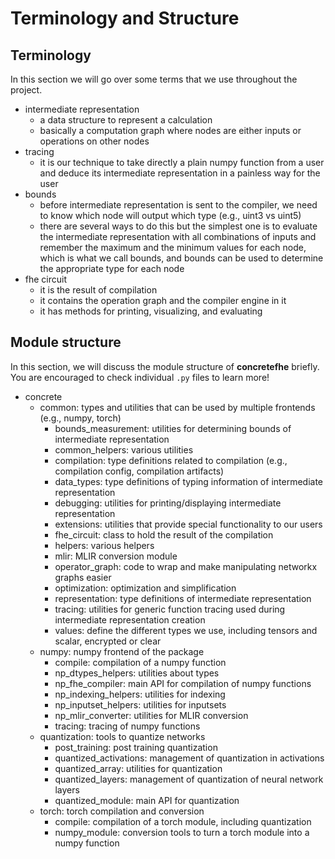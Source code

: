 # Terminology and Structure

## Terminology

In this section we will go over some terms that we use throughout the project.

- intermediate representation
    - a data structure to represent a calculation
    - basically a computation graph where nodes are either inputs or operations on other nodes
- tracing
    - it is our technique to take directly a plain numpy function from a user and deduce its intermediate representation in a painless way for the user
- bounds
    - before intermediate representation is sent to the compiler, we need to know which node will output which type (e.g., uint3 vs uint5)
    - there are several ways to do this but the simplest one is to evaluate the intermediate representation with all combinations of inputs and remember the maximum and the minimum values for each node, which is what we call bounds, and bounds can be used to determine the appropriate type for each node
- fhe circuit
   - it is the result of compilation
   - it contains the operation graph and the compiler engine in it
   - it has methods for printing, visualizing, and evaluating

## Module structure

In this section, we will discuss the module structure of **concretefhe** briefly. You are encouraged to check individual `.py` files to learn more!

- concrete
    - common: types and utilities that can be used by multiple frontends (e.g., numpy, torch)
      - bounds_measurement: utilities for determining bounds of intermediate representation
      - common_helpers: various utilities
      - compilation: type definitions related to compilation (e.g., compilation config, compilation artifacts)
      - data_types: type definitions of typing information of intermediate representation
      - debugging: utilities for printing/displaying intermediate representation
      - extensions: utilities that provide special functionality to our users
      - fhe_circuit: class to hold the result of the compilation
      - helpers: various helpers
      - mlir: MLIR conversion module
      - operator_graph: code to wrap and make manipulating networkx graphs easier
      - optimization: optimization and simplification
      - representation: type definitions of intermediate representation
      - tracing: utilities for generic function tracing used during intermediate representation creation
      - values: define the different types we use, including tensors and scalar, encrypted or clear
    - numpy: numpy frontend of the package
        - compile: compilation of a numpy function
        - np_dtypes_helpers: utilities about types
        - np_fhe_compiler: main API for compilation of numpy functions
        - np_indexing_helpers: utilities for indexing
        - np_inputset_helpers: utilities for inputsets
        - np_mlir_converter: utilities for MLIR conversion
        - tracing: tracing of numpy functions
    - quantization: tools to quantize networks
        - post_training: post training quantization
        - quantized_activations: management of quantization in activations
        - quantized_array: utilities for quantization
        - quantized_layers: management of quantization of neural network layers
        - quantized_module: main API for quantization
    - torch: torch compilation and conversion
        - compile: compilation of a torch module, including quantization
        - numpy_module: conversion tools to turn a torch module into a numpy function

